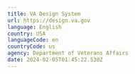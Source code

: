 ```yaml
---
title: VA Design System
url: https://design.va.gov
language: English
country: USA
languageCode: en
countryCode: us
agency: Department of Veterans Affairs
date: 2024-02-05T01:45:22.530Z
---
```

